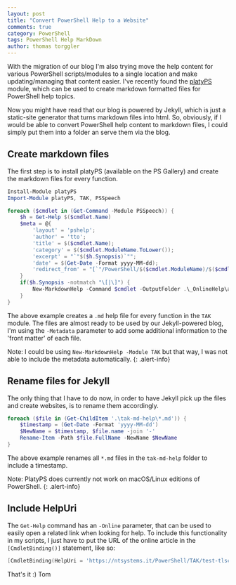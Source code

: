 ```yaml
---
layout: post
title: "Convert PowerShell Help to a Website"
comments: true
category: PowerShell
tags: PowerShell Help MarkDown
author: thomas torggler
---
```


With the migration of our blog I'm also trying move the help content for various PowerShell scripts/modules to a single location and make updating/managing that content easier. I've recently found the [platyPS](https://github.com/PowerShell/platyPS) module, which can be used to create markdown formatted files for PowerShell help topics.

<!-- more -->

Now you might have read that our blog is powered by Jekyll, which is just a static-site generator that turns markdown files into html. So, obviously, if I would be able to convert PowerShell help content to markdown files, I could simply put them into a folder an serve them via the blog.

## Create markdown files

The first step is to install platyPS (available on the PS Gallery) and create the markdown files for every function.

```powershell
Install-Module platyPS
Import-Module platyPS, TAK, PSSpeech

foreach ($cmdlet in (Get-Command -Module PSSpeech)) { 
    $h = Get-Help $($cmdlet.Name)
    $meta = @{
        'layout' = 'pshelp';
        'author' = 'tto';
        'title' = $($cmdlet.Name);
        'category' = $($cmdlet.ModuleName.ToLower());
        'excerpt' = "`"$($h.Synopsis)`"";
        'date' = $(Get-Date -Format yyyy-MM-dd);
        'redirect_from' = "[`"/PowerShell/$($cmdlet.ModuleName)/$($cmdlet.Name)/`", `"/PowerShell/$($cmdlet.ModuleName)/$($cmdlet.Name.ToLower())/`", `"/PowerShell/$($cmdlet.Name.ToLower())/`"]"
    }
    if($h.Synopsis -notmatch "\[|\]") {
        New-MarkdownHelp -Command $cmdlet -OutputFolder .\_OnlineHelp\a -Metadata $meta -Force 
    }
}
```
The above example creates a `.md` help file for every function in the `TAK` module. The files are almost ready to be used by our Jekyll-powered blog, I'm using the `-Metadata` parameter to add some additional information to the 'front matter' of each file.

Note: I could be using `New-MarkdownHelp -Module TAK` but that way, I was not able to include the metadata automatically.
{: .alert-info}

## Rename files for Jekyll

The only thing that I have to do now, in order to have Jekyll pick up the files and create websites, is to rename them accordingly. 

```powershell
foreach ($file in (Get-ChildItem '.\tak-md-help\*.md')) {
    $timestamp = (Get-Date -Format 'yyyy-MM-dd')
    $NewName = $timestamp, $file.name -join '-'
    Rename-Item -Path $file.FullName -NewName $NewName
}
```

The above example renames all `*.md` files in the `tak-md-help` folder to include a timestamp. 

Note: PlatyPS does currently not work on macOS/Linux editions of PowerShell.
{: .alert-info}

## Include HelpUri

The `Get-Help` command has an `-Online` parameter, that can be used to easily open a related link when looking for help. To include this functionality in my scripts, I just have to put the URL of the online article in the `[CmdletBinding()]` statement, like so:

```powershell
[CmdletBinding(HelpUri = 'https://ntsystems.it/PowerShell/TAK/test-tlsconnection/')]
```

That's it :) 
Tom
